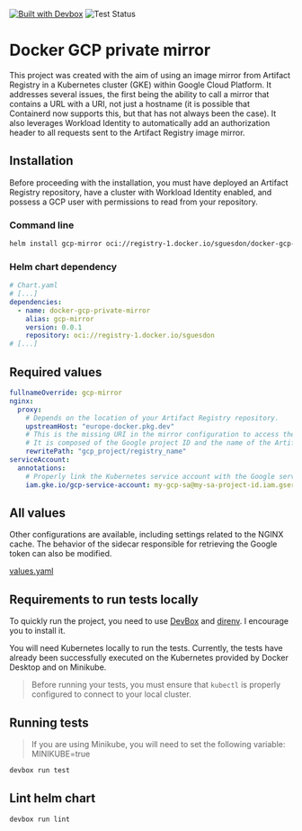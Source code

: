 [![Built with Devbox](https://www.jetify.com/img/devbox/shield_galaxy.svg)](https://www.jetify.com/devbox/docs/contributor-quickstart/)
![Test Status](https://github.com/sguesdon/docker-gcp-private-mirror/actions/workflows/tests.yaml/badge.svg?branch=main)

# Docker GCP private mirror

This project was created with the aim of using an image mirror from Artifact Registry in a Kubernetes cluster (GKE) within Google Cloud Platform. It addresses several issues, the first being the ability to call a mirror that contains a URL with a URI, not just a hostname (it is possible that Containerd now supports this, but that has not always been the case). It also leverages Workload Identity to automatically add an authorization header to all requests sent to the Artifact Registry image mirror.

## Installation

Before proceeding with the installation, you must have deployed an Artifact Registry repository, have a cluster with Workload Identity enabled, and possess a GCP user with permissions to read from your repository.

### Command line

```sh
helm install gcp-mirror oci://registry-1.docker.io/sguesdon/docker-gcp-private-mirror --version 0.0.1
```

### Helm chart dependency

```yaml
# Chart.yaml
# [...]
dependencies:
  - name: docker-gcp-private-mirror
    alias: gcp-mirror
    version: 0.0.1
    repository: oci://registry-1.docker.io/sguesdon
# [...]
```

## Required values

```yaml
fullnameOverride: gcp-mirror
nginx:
  proxy:
    # Depends on the location of your Artifact Registry repository.
    upstreamHost: "europe-docker.pkg.dev"
    # This is the missing URI in the mirror configuration to access the repository.
    # It is composed of the Google project ID and the name of the Artifact Registry repository.
    rewritePath: "gcp_project/registry_name"
serviceAccount:
  annotations:
    # Properly link the Kubernetes service account with the Google service account so that the sidecar can generate the tokens.
    iam.gke.io/gcp-service-account: my-gcp-sa@my-sa-project-id.iam.gserviceaccount.com
```

## All values

Other configurations are available, including settings related to the NGINX cache. The behavior of the sidecar responsible for retrieving the Google token can also be modified.

[values.yaml](src/values.yaml)

## Requirements to run tests locally

To quickly run the project, you need to use [DevBox](https://www.jetify.com/docs/devbox/installing_devbox/) and [direnv](https://www.jetify.com/docs/devbox/ide_configuration/direnv/). I encourage you to install it.

You will need Kubernetes locally to run the tests. Currently, the tests have already been successfully executed on the Kubernetes provided by Docker Desktop and on Minikube.

> Before running your tests, you must ensure that `kubectl` is properly configured to connect to your local cluster.

## Running tests

> If you are using Minikube, you will need to set the following variable: MINIKUBE=true

```sh
devbox run test
```

## Lint helm chart

```sh
devbox run lint
```

